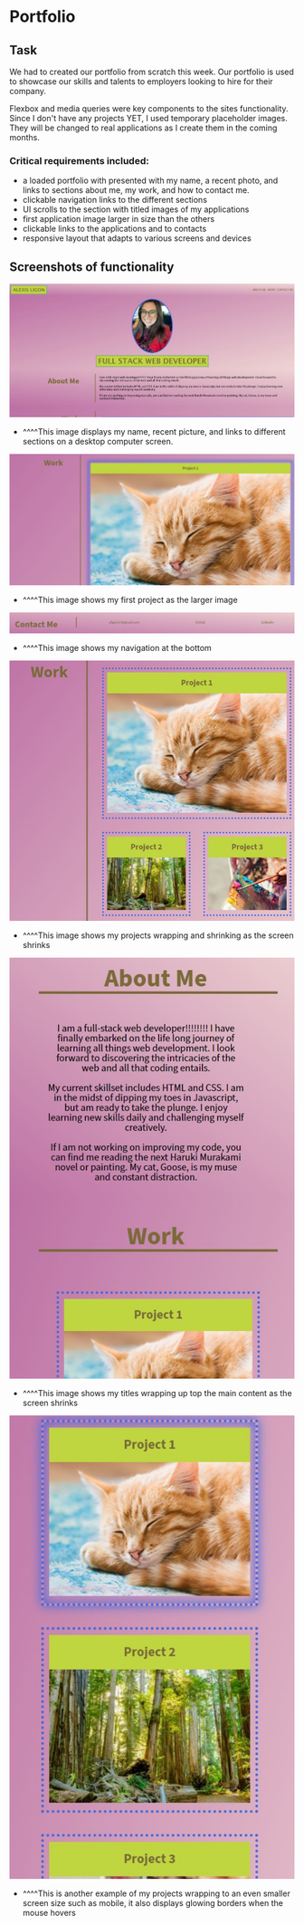 # Portfolio

## Task

We had to created our portfolio from scratch this week. Our portfolio is used to showcase our skills and talents to employers looking to hire for their company. 

Flexbox and media queries were key components to the sites functionality. Since I don't have any projects YET, I used temporary placeholder images. They will be changed to real applications as I create them in the coming months. 

### Critical requirements included:

* a loaded portfolio with presented with  my name, a recent photo, and links to sections about me, my work, and how to contact me. 
* clickable navigation links to the different sections
* UI scrolls to the section with titled images of my applications
* first application image larger in size than the others
* clickable links to the applications and to contacts
* responsive layout that adapts to various screens and devices

## Screenshots of functionality

![clip1](./img/clip1.jpg)

* ^^^^This image displays my name, recent picture, and links to different sections on a desktop computer screen.

![clip2](./img/clip2.jpg)

* ^^^^This image shows my first project as the larger image

![clip3](./img/clip3.jpg)

* ^^^^This image shows my navigation at the bottom

![clip4](./img/clip4.jpg)

* ^^^^This image shows my projects wrapping and shrinking as the screen shrinks

![clip5](./img/clip5.jpg)

* ^^^^This image shows my titles wrapping up top the main content as the screen shrinks

![clip6](./img/clip6.jpg)

* ^^^^This is another example of my projects wrapping to an even smaller screen size such as mobile, it also displays glowing borders when the mouse hovers